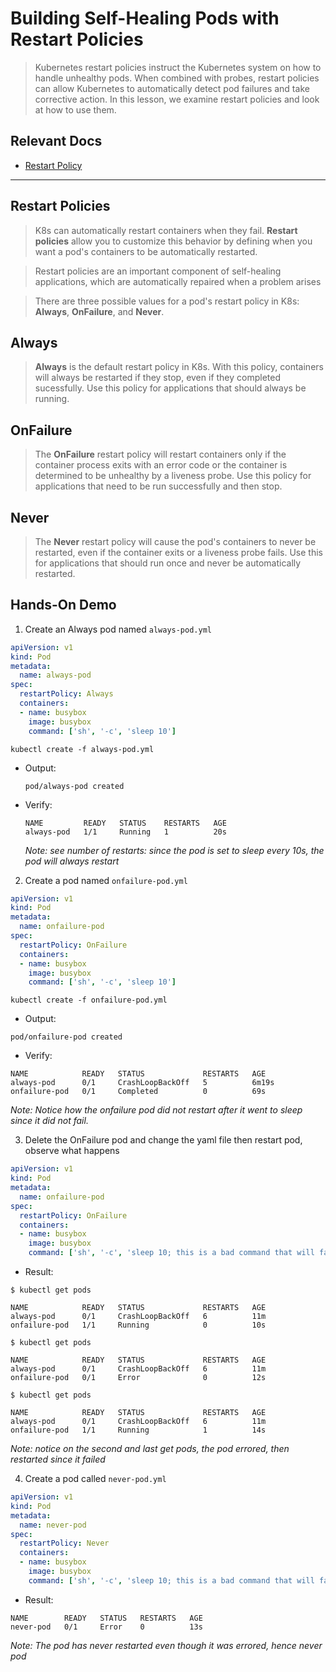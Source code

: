 # Building Self-Healing Pods with Restart Policies

> Kubernetes restart policies instruct the Kubernetes system on how to handle unhealthy pods. When combined with probes, restart policies can allow Kubernetes to automatically detect pod failures and take corrective action. In this lesson, we examine restart policies and look at how to use them.

## Relevant Docs

- [Restart Policy](https://kubernetes.io/docs/concepts/workloads/pods/pod-lifecycle/#restart-policy)

---

## Restart Policies

> K8s can automatically restart containers when they fail. **Restart policies** allow you to customize this behavior by defining when you want a pod's containers to be automatically restarted.

> Restart policies are an important component of self-healing applications, which are automatically repaired when a problem arises

> There are three possible values for a pod's restart policy in K8s: **Always**, **OnFailure**, and **Never**.

## Always

> **Always** is the default restart policy in K8s. With this policy, containers will always be restarted if they stop, even if they completed sucessfully. Use this policy for applications that should always be running.

## OnFailure

> The **OnFailure** restart policy will restart containers only if the container process exits with an error code or the container is determined to be unhealthy by a liveness probe. Use this policy for applications that need to be run successfully and then stop.

## Never

> The **Never** restart policy will cause the pod's containers to never be restarted, even if the container exits or a liveness probe fails. Use this for applications that should run once and never be automatically restarted.

## Hands-On Demo

1. Create an Always pod named `always-pod.yml`

  ```YAML
  apiVersion: v1
  kind: Pod
  metadata:
    name: always-pod
  spec:
    restartPolicy: Always
    containers:
    - name: busybox
      image: busybox
      command: ['sh', '-c', 'sleep 10']
  ```

  ```
  kubectl create -f always-pod.yml
  ```

  - Output:

    ```pod/always-pod created```

  - Verify:

    ```
    NAME         READY   STATUS    RESTARTS   AGE
    always-pod   1/1     Running   1          20s
    ```
    *Note: see number of restarts: since the pod is set to sleep every 10s, the pod will always restart*

2. Create a pod named `onfailure-pod.yml`

  ```YAML
  apiVersion: v1
  kind: Pod
  metadata:
    name: onfailure-pod
  spec:
    restartPolicy: OnFailure
    containers:
    - name: busybox
      image: busybox
      command: ['sh', '-c', 'sleep 10']
  ```

  ```
  kubectl create -f onfailure-pod.yml
  ```

  - Output:

  ```pod/onfailure-pod created```

  - Verify:

  ```
  NAME            READY   STATUS             RESTARTS   AGE
  always-pod      0/1     CrashLoopBackOff   5          6m19s
  onfailure-pod   0/1     Completed          0          69s
  ```

  *Note: Notice how the onfailure pod did not restart after it went to sleep since it did not fail.*

3. Delete the OnFailure pod and change the yaml file then restart pod, observe what happens

  ```YAML
  apiVersion: v1
  kind: Pod
  metadata:
    name: onfailure-pod
  spec:
    restartPolicy: OnFailure
    containers:
    - name: busybox
      image: busybox
      command: ['sh', '-c', 'sleep 10; this is a bad command that will fail']
  ```

  - Result:

  ```
  $ kubectl get pods

  NAME            READY   STATUS             RESTARTS   AGE
  always-pod      0/1     CrashLoopBackOff   6          11m
  onfailure-pod   1/1     Running            0          10s

  $ kubectl get pods

  NAME            READY   STATUS             RESTARTS   AGE
  always-pod      0/1     CrashLoopBackOff   6          11m
  onfailure-pod   0/1     Error              0          12s

  $ kubectl get pods

  NAME            READY   STATUS             RESTARTS   AGE
  always-pod      0/1     CrashLoopBackOff   6          11m
  onfailure-pod   1/1     Running            1          14s
  ```

  *Note: notice on the second and last get pods, the pod errored, then restarted since it failed*

4. Create a pod called `never-pod.yml`

  ```YAML
  apiVersion: v1
  kind: Pod
  metadata:
    name: never-pod
  spec:
    restartPolicy: Never
    containers:
    - name: busybox
      image: busybox
      command: ['sh', '-c', 'sleep 10; this is a bad command that will fail']
  ```

  - Result:

  ```
  NAME        READY   STATUS   RESTARTS   AGE
  never-pod   0/1     Error    0          13s
  ```
  *Note: The pod has never restarted even though it was errored, hence never pod*